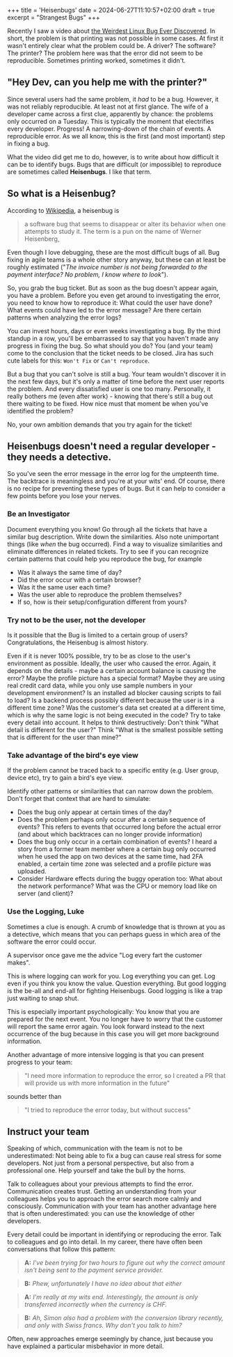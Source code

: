 +++
title = 'Heisenbugs'
date = 2024-06-27T11:10:57+02:00
draft = true
excerpt = "Strangest Bugs"
+++

Recently I saw a video about [the Weirdest Linux Bug Ever Discovered](https://www.youtube.com/watch?v=-6fPfwixNLk). 
In short, the problem is that printing was not possible in some cases. At first it wasn't entirely clear what the 
problem could be. A driver? The software? The printer? The problem here was that the error did not seem to be 
reproducible. Sometimes printing worked, sometimes it didn't.

## "Hey Dev, can you help me with the printer?"
Since several users had the same problem, it _had_ to be a bug. However, it was not reliably reproducible.
At least not at first glance. The wife of a developer came across a first clue, apparently by chance: the problems only
occurred on a Tuesday. This is typically the moment that electrifies every developer. 
Progress! A narrowing-down of the chain of events. A reproducible error. 
As we all know, this is the first (and most important) step in fixing a bug.

What the video did get me to do, however, is to write about how difficult it can be to identify bugs. Bugs that are 
difficult (or impossible) to reproduce are sometimes called **Heisenbugs**. I like that term.

## So what is a Heisenbug?
According to [Wikipedia](https://en.wikipedia.org/wiki/Heisenbug), a heisenbug is 
> a software bug that seems to disappear or alter its behavior when one attempts to study it. The term is a pun on the name of Werner Heisenberg,

Even though I love debugging, these are the most difficult bugs of all. Bug fixing in agile teams is a whole other 
story anyway, but these can at least be roughly estimated ("_The invoice number is not being forwarded to the payment interface? No problem, I know where to look_").

So, you grab the bug ticket. But as soon as the bug doesn't appear again, you have a problem. Before you even get around
to investigating the error, you need to know how to reproduce it: What could the user have done? What events could have
led to the error message? Are there certain patterns when analyzing the error logs?

You can invest hours, days or even weeks investigating a bug. By the third standup in a row, you'll be embarrassed to 
say that you haven't made any progress in fixing the bug. So what should you do? You (and your team) come to the 
conclusion that the ticket needs to be closed. Jira has such cute labels for this: `Won't Fix` or `Can't reproduce`.

But a bug that you can't solve is still a bug. Your team wouldn't discover it in the next few days, but it's only a 
matter of time before the next user reports the problem. And every dissatisfied user is one too many. Personally, it 
really bothers me (even after work) - knowing that there's still a bug out there waiting to be fixed. How nice must that
moment be when you've identified the problem?

No, your own ambition demands that you try again for the ticket!

## Heisenbugs doesn't need a regular developer - they needs a detective.
So you've seen the error message in the error log for the umpteenth time. The backtrace is meaningless and you're at 
your wits' end. Of course, there is no recipe for preventing these types of bugs. But it can help to consider a few 
points before you lose your nerves.

### Be an Investigator 
Document everything you know! Go through all the tickets that have a similar bug description. Write down the 
similarities. Also note unimportant things (like _when_ the bug occurred). Find a way to visualize similarities and 
eliminate differences in related tickets.
Try to see if you can recognize certain patterns that could help you reproduce the bug, for example
- Was it always the same time of day?
- Did the error occur with a certain browser?
- Was it the same user each time?
- Was the user able to reproduce the problem themselves?
- If so, how is their setup/configuration different from yours?

### Try not to be the user, not the developer
Is it possible that the Bug is limited to a certain group of users? Congratulations, the Heisenbug is almost history.

Even if it is never 100% possible, try to be as close to the user's environment as possible. 
Ideally, the user who caused the error. Again, it depends on the details - maybe a certain account balance is causing 
the error? Maybe the profile picture has a special format? 
Maybe they are using real credit card data, while you only use sample numbers in your development environment? Is 
an installed ad blocker causing scripts to fail to load? Is a backend process possibly different because the user is in
a different time zone? Was the customer's data set created at a different time, which is why the same logic is not
being executed in the code? Try to take every detail into account. It helps to think destructively:
Don't think "What detail is different for the user?" Think "What is the smallest possible setting that is different for the user than mine?"

### Take advantage of the bird's eye view
If the problem cannot be traced back to a specific entity (e.g. User group, device etc), try to gain a bird's eye view.

Identify other patterns or similarities that can narrow down the problem. Don't forget that context that are hard to simulate:
- Does the bug only appear at certain times of the day?
- Does the problem perhaps only occur after a certain sequence of events? This refers to events that occurred long before the actual error (and about which backtraces can no longer provide information)
- Does the bug only occur in a certain combination of events? I heard a story from a former team member where a certain bug only occurred when he used the app on two devices at the same time, had 2FA enabled, a certain time zone was selected and a profile picture was uploaded.
- Consider Hardware effects during the buggy operation too: What about the network performance? What was the CPU or memory load like on server (and client)?

### Use the Logging, Luke
Sometimes a clue is enough. A crumb of knowledge that is thrown at you as a detective, which means that you can perhaps 
guess in which area of the software the error could occur. 

A supervisor once gave me the advice "Log every fart the customer makes".

This is where logging can work for you. Log everything you can get. Log even if you think you know the value. Question 
everything. But good logging is the be-all and end-all for fighting Heisenbugs. Good logging is like a trap just waiting
to snap shut.

This is especially important psychologically: You know that you are prepared for the next event. You no longer have to 
worry that the customer will report the same error again. You look forward instead to the next occurrence of the bug 
because in this case you will get more background information.

Another advantage of more intensive logging is that you can present progress to your team: 

> "I need more information to reproduce the error, so I created a PR that will provide us with more information in the future"


sounds better than 
> "I tried to reproduce the error today, but without success"


## Instruct your team
Speaking of which, communication with the team is not to be underestimated:
Not being able to fix a bug can cause real stress for some developers. Not just from a personal perspective, but also 
from a professional one. Help yourself and take the bull by the horns.

Talk to colleagues about your previous attempts to find the error. Communication creates trust. Getting an understanding
from your colleagues helps you to approach the error search more calmly and consciously. Communication with your team
has another advantage here that is often underestimated: you can use the knowledge of other developers. 

Every detail could be important in identifying or reproducing the error. Talk to colleagues and go into detail. In my
career, there have often been conversations that follow this pattern:

> **A:** _I've been trying for two hours to figure out why the correct amount isn't being sent to the payment service provider._

> **B:** _Phew, unfortunately I have no idea about that either_

> **A:** _I'm really at my wits end. Interestingly, the amount is only transferred incorrectly when the currency is CHF._

> **B:** _Ah, Simon also had a problem with the conversion library recently, and only with Swiss francs. Why don't you talk to him?_

Often, new approaches emerge seemingly by chance, just because you have explained a particular misbehavior in more detail.